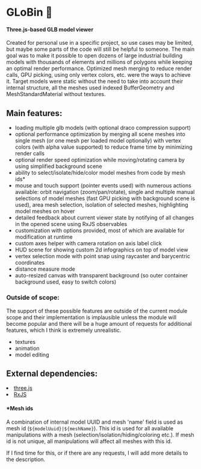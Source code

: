 # GLoBin 🧬
#### Three.js-based GLB model viewer

Created for personal use in a specific project, so use cases may be limited, but maybe some parts of the code will still be helpful to someone. 
The main goal was to make it possible to open dozens of large industrial building models with thousands of elements and millions of polygons while keeping an optimal render performance. Optimized mesh merging to reduce render calls, GPU picking, using only vertex colors, etc. were the ways to achieve it. Target models were static without the need to take into account their internal structure, all the meshes used indexed BufferGeometry and MeshStandardMaterial without textures.

## Main features:
<ul>
  <li>loading multiple glb models (with optional draco compression support)</li>
  <li>optional performance optimization by merging all scene meshes into single mesh (or one mesh per loaded model optionally) with vertex colors (with alpha value supported) to reduce frame time by minimizing render calls</li>
  <li>optional render speed optimization while moving/rotating camera by using simplified background scene</li>
  <li>ability to select/isolate/hide/color model meshes from code by mesh ids*</li>
  <li>mouse and touch support (pointer events used) with numerous actions available: orbit navigation (zoom/pan/rotate), single and multiple manual selections of model meshes (fast GPU picking with background scene is used), area mesh selection, isolation of selected meshes, highlighting model meshes on hover</li>
  <li>detailed feedback about current viewer state by notifying of all changes in the opened scene using RxJS observables</li>
  <li>customization with options provided, most of which are available for modification at runtime</li>
  <li>custom axes helper with camera rotation on axis label click</li>
  <li>HUD scene for showing custom 2d infographics on top of model view</li>
  <li>vertex selection mode with point snap using raycaster and barycentric coordinates</li>
  <li>distance measure mode</li>
  <li>auto-resized canvas with transparent background (so outer container background used, easy to switch colors)</li>
</ul>

### Outside of scope:
The support of these possible features are outside of the current module scope and their implementation is implausible unless the module will become popular and there will be a huge amount of requests for additional features, which I think is extremely unrealistic.
<ul>
  <li>textures</li>
  <li>animation</li>
  <li>model editing</li>
</ul>

## External dependencies:
</ul>
  <li><a href="https://github.com/mrdoob/three.js">three.js<a></li>
  <li><a href="https://github.com/ReactiveX/rxjs">RxJS<a></li>
</ul>

#### *Mesh ids
A combination of internal model UUID and mesh 'name' field is used as mesh id (`${modelUuid}|${meshName}`). This id is used for all available manipulations with a mesh (selection/isolation/hiding/coloring etc.). If mesh id is not unique, all manipulations will affect all meshes with this id.

If I find time for this, or if there are any requests, I will add more details to the description.